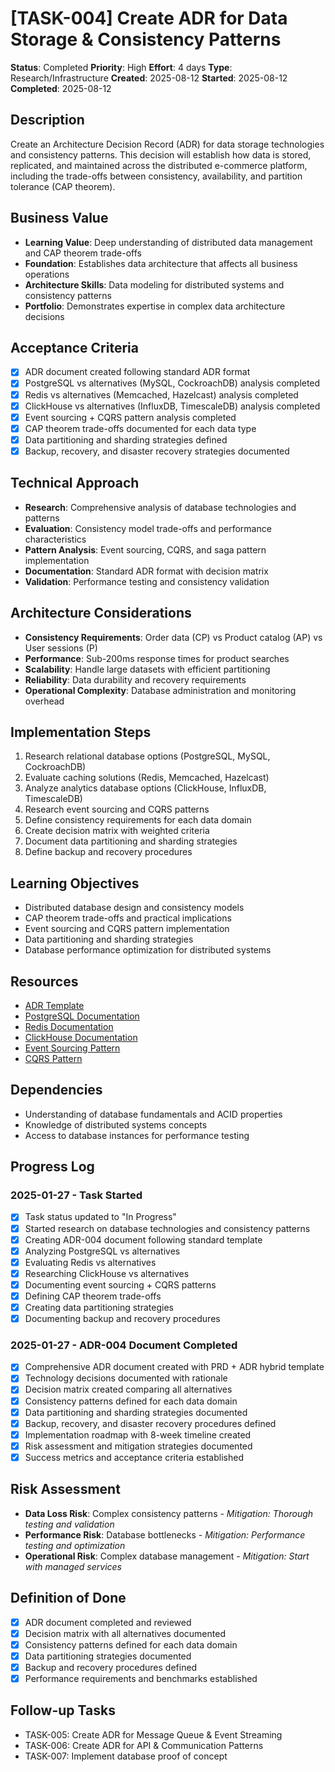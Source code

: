 # [TASK-004] Create ADR for Data Storage & Consistency Patterns

**Status**: Completed
**Priority**: High
**Effort**: 4 days
**Type**: Research/Infrastructure
**Created**: 2025-08-12
**Started**: 2025-08-12
**Completed**: 2025-08-12

## Description
Create an Architecture Decision Record (ADR) for data storage technologies and consistency patterns. This decision will establish how data is stored, replicated, and maintained across the distributed e-commerce platform, including the trade-offs between consistency, availability, and partition tolerance (CAP theorem).

## Business Value
- **Learning Value**: Deep understanding of distributed data management and CAP theorem trade-offs
- **Foundation**: Establishes data architecture that affects all business operations
- **Architecture Skills**: Data modeling for distributed systems and consistency patterns
- **Portfolio**: Demonstrates expertise in complex data architecture decisions

## Acceptance Criteria
- [x] ADR document created following standard ADR format
- [x] PostgreSQL vs alternatives (MySQL, CockroachDB) analysis completed
- [x] Redis vs alternatives (Memcached, Hazelcast) analysis completed
- [x] ClickHouse vs alternatives (InfluxDB, TimescaleDB) analysis completed
- [x] Event sourcing + CQRS pattern analysis completed
- [x] CAP theorem trade-offs documented for each data type
- [x] Data partitioning and sharding strategies defined
- [x] Backup, recovery, and disaster recovery strategies documented

## Technical Approach
- **Research**: Comprehensive analysis of database technologies and patterns
- **Evaluation**: Consistency model trade-offs and performance characteristics
- **Pattern Analysis**: Event sourcing, CQRS, and saga pattern implementation
- **Documentation**: Standard ADR format with decision matrix
- **Validation**: Performance testing and consistency validation

## Architecture Considerations
- **Consistency Requirements**: Order data (CP) vs Product catalog (AP) vs User sessions (P)
- **Performance**: Sub-200ms response times for product searches
- **Scalability**: Handle large datasets with efficient partitioning
- **Reliability**: Data durability and recovery requirements
- **Operational Complexity**: Database administration and monitoring overhead

## Implementation Steps
1. Research relational database options (PostgreSQL, MySQL, CockroachDB)
2. Evaluate caching solutions (Redis, Memcached, Hazelcast)
3. Analyze analytics database options (ClickHouse, InfluxDB, TimescaleDB)
4. Research event sourcing and CQRS patterns
5. Define consistency requirements for each data domain
6. Create decision matrix with weighted criteria
7. Document data partitioning and sharding strategies
8. Define backup and recovery procedures

## Learning Objectives
- Distributed database design and consistency models
- CAP theorem trade-offs and practical implications
- Event sourcing and CQRS pattern implementation
- Data partitioning and sharding strategies
- Database performance optimization for distributed systems

## Resources
- [ADR Template](architecture/adrs/)
- [PostgreSQL Documentation](https://www.postgresql.org/docs/)
- [Redis Documentation](https://redis.io/documentation)
- [ClickHouse Documentation](https://clickhouse.com/docs/)
- [Event Sourcing Pattern](https://martinfowler.com/eaaDev/EventSourcing.html)
- [CQRS Pattern](https://martinfowler.com/bliki/CQRS.html)

## Dependencies
- Understanding of database fundamentals and ACID properties
- Knowledge of distributed systems concepts
- Access to database instances for performance testing

## Progress Log
<!-- Update as work progresses -->

### 2025-01-27 - Task Started
- [x] Task status updated to "In Progress"
- [x] Started research on database technologies and consistency patterns
- [x] Creating ADR-004 document following standard template
- [x] Analyzing PostgreSQL vs alternatives
- [x] Evaluating Redis vs alternatives
- [x] Researching ClickHouse vs alternatives
- [x] Documenting event sourcing + CQRS patterns
- [x] Defining CAP theorem trade-offs
- [x] Creating data partitioning strategies
- [x] Documenting backup and recovery procedures

### 2025-01-27 - ADR-004 Document Completed
- [x] Comprehensive ADR document created with PRD + ADR hybrid template
- [x] Technology decisions documented with rationale
- [x] Decision matrix created comparing all alternatives
- [x] Consistency patterns defined for each data domain
- [x] Data partitioning and sharding strategies documented
- [x] Backup, recovery, and disaster recovery procedures defined
- [x] Implementation roadmap with 8-week timeline created
- [x] Risk assessment and mitigation strategies documented
- [x] Success metrics and acceptance criteria established

## Risk Assessment
- **Data Loss Risk**: Complex consistency patterns - *Mitigation: Thorough testing and validation*
- **Performance Risk**: Database bottlenecks - *Mitigation: Performance testing and optimization*
- **Operational Risk**: Complex database management - *Mitigation: Start with managed services*

## Definition of Done
- [x] ADR document completed and reviewed
- [x] Decision matrix with all alternatives documented
- [x] Consistency patterns defined for each data domain
- [x] Data partitioning strategies documented
- [x] Backup and recovery procedures defined
- [x] Performance requirements and benchmarks established

## Follow-up Tasks
- TASK-005: Create ADR for Message Queue & Event Streaming
- TASK-006: Create ADR for API & Communication Patterns
- TASK-007: Implement database proof of concept
